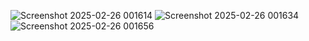 ![Screenshot 2025-02-26 001614](https://github.com/user-attachments/assets/445385d6-71d1-476f-b8ad-253805f5e207)
![Screenshot 2025-02-26 001634](https://github.com/user-attachments/assets/fb26d366-14d7-4405-9526-cc2002a6b5e0)
![Screenshot 2025-02-26 001656](https://github.com/user-attachments/assets/4dfe6692-d2e7-43ad-9d18-1671ad54adbc)
